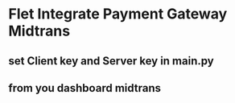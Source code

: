 # Flet Integrate Payment Gateway Midtrans

## set Client key and Server key in main.py
## from you dashboard midtrans


